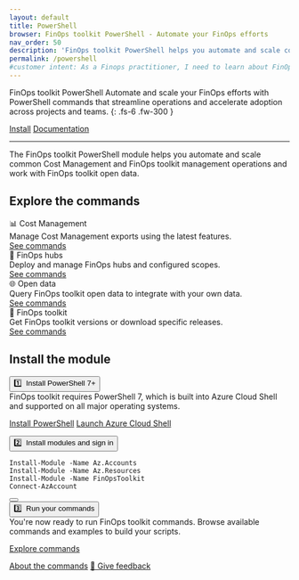 ```yaml
---
layout: default
title: PowerShell
browser: FinOps toolkit PowerShell - Automate your FinOps efforts
nav_order: 50
description: 'FinOps toolkit PowerShell helps you automate and scale common Cost Management and FinOps toolkit management operations and work with FinOps toolkit open data.'
permalink: /powershell
#customer intent: As a Finops practitioner, I need to learn about FinOps toolkit PowerShell
---
```


<span class="fs-9 d-block mb-4">FinOps toolkit PowerShell</span>
Automate and scale your FinOps efforts with PowerShell commands that streamline operations and accelerate adoption across projects and teams.
{: .fs-6 .fw-300 }

<a class="btn btn-primary fs-5 mb-4 mb-md-0 mr-4" href="#deploy">Install</a>
<a class="btn fs-5 mb-4 mb-md-0 mr-4" target="_blank" href="https://learn.microsoft.com/cloud-computing/finops/toolkit/powershell/powershell-commands">Documentation</a>

---

The FinOps toolkit PowerShell module helps you automate and scale common Cost Management and FinOps toolkit management operations and work with FinOps toolkit open data.

<!--
<div id="whats-new" class="ftk-new">
    <h3>What's new in April 2025<span class="ftk-version">v0.10</span></h3>
    <p>
        In April, the FinOps toolkit PowerShell module updated documentation to cover Add-FinOpsServicePrincipal and add examples of Start-FinOpsCostExport with the -Scope parameter.
    </p>
    <p><a target="_blank" href="https://learn.microsoft.com/cloud-computing/finops/toolkit/changelog">See all changes</a></p>
</div>
-->

<a name="features"></a>

## Explore the commands

<div class="ftk-gallery ftk-50">
    <div class="ftk-tile">
        <div>📊 Cost Management</div>
        <div>Manage Cost Management exports using the latest features.</div>
        <a class="btn mb-4 mb-md-0 mr-4" target="_blank" href="https://learn.microsoft.com/cloud-computing/finops/toolkit/powershell/cost/cost-management-commands">See commands</a>
    </div>
    <div class="ftk-tile">
        <div>🏦 FinOps hubs</div>
        <div>Deploy and manage FinOps hubs and configured scopes.</div>
        <a class="btn mb-4 mb-md-0 mr-4" target="_blank" href="https://learn.microsoft.com/cloud-computing/finops/toolkit/powershell/hubs/finops-hubs-commands">See commands</a>
    </div>
    <div class="ftk-tile">
        <div>🌐 Open data</div>
        <div>Query FinOps toolkit open data to integrate with your own data.</div>
        <a class="btn mb-4 mb-md-0 mr-4" target="_blank" href="https://learn.microsoft.com/cloud-computing/finops/toolkit/powershell/data/open-data-commands">See commands</a>
    </div>
    <div class="ftk-tile">
        <div>🧰 FinOps toolkit</div>
        <div>Get FinOps toolkit versions or download specific releases.</div>
        <a class="btn mb-4 mb-md-0 mr-4" target="_blank" href="https://learn.microsoft.com/cloud-computing/finops/toolkit/powershell/toolkit/finops-toolkit-commands">See commands</a>
    </div>
</div>
<a name="deploy"></a>
<a name="download"></a>
<a name="install"></a>

## Install the module

<div class="ftk-instructions">
    <div class="ftk-step">
        <button class="ftk-accordion">1️⃣&nbsp; Install PowerShell 7+</button>
        <div>FinOps toolkit requires PowerShell 7, which is built into Azure Cloud Shell and supported on all major operating systems.</div>
        <div>
            <p>
                <a class="btn mb-4 mb-md-0 mr-4" target="_blank" href="https://learn.microsoft.com/powershell/scripting/install/installing-powershell">Install PowerShell</a>
                <a class="btn mb-4 mb-md-0 mr-4" target="_blank" href="https://portal.azure.com/#cloudshell">Launch Azure Cloud Shell</a>
            </p>
        </div>
    </div>
    <div class="ftk-step">
        <button class="ftk-accordion">2️⃣&nbsp; Install modules and sign in</button>
        <div class="language-powershell highlighter-rouge">
            <div class="highlight">
                <pre class="highlight"><code><span class="n">Install-Module</span><span class="w"> </span><span class="nt">-Name</span><span class="w"> </span><span class="nx">Az.Accounts</span><span class="w">
</span><span class="n">Install-Module</span><span class="w"> </span><span class="nt">-Name</span><span class="w"> </span><span class="nx">Az.Resources</span><span class="w">
</span><span class="n">Install-Module</span><span class="w"> </span><span class="nt">-Name</span><span class="w"> </span><span class="nx">FinOpsToolkit</span><span class="w">
</span><span class="n">Connect-AzAccount</span><span class="w">
</span></code></pre>
            </div>
            <button type="button" aria-label="Copy code to clipboard"><svg viewBox="0 0 24 24" class="copy-icon"><use xlink:href="#svg-copy"></use></svg></button>
        </div>
    </div>
    <div class="ftk-step">
        <button class="ftk-accordion">3️⃣&nbsp; Run your commands</button>
        <div>You're now ready to run FinOps toolkit commands. Browse available commands and examples to build your scripts.</div>
        <div>
            <p>
                <a class="btn mb-4 mb-md-0 mr-4" target="_blank" href="https://learn.microsoft.com/cloud-computing/finops/toolkit/powershell/powershell-commands#commands">Explore commands</a>
            </p>
        </div>
    </div>
</div>
<a name="docs"></a>

<a class="btn mt-2 mb-4 mb-md-0 mr-4" target="_blank" href="https://learn.microsoft.com/cloud-computing/finops/toolkit/powershell/powershell-commands">About the commands</a>
<a class="btn mt-2 mb-4 mb-md-0 mr-4" target="_blank" href="https://portal.azure.com/#view/HubsExtension/InProductFeedbackBlade/extensionName/FinOpsToolkit/cesQuestion/How%20easy%20or%20hard%20is%20it%20to%20use%20FinOps%20toolkit%20PowerShell%3F/cvaQuestion/How%20valuable%20are%20FinOps%20toolkit%20PowerShell%3F/surveyId/FTK{% include ftkver.txt %}/bladeName/PowerShell/featureName/Marketing.Docs">💜 Give feedback</a>

<br>
